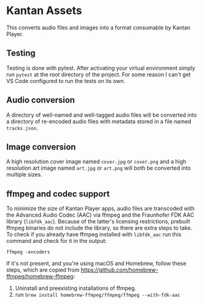 # Kantan Assets

This converts audio files and images into a format consumable by Kantan Player.

## Testing

Testing is done with pytest. After activating your virtual environment simply run `pytest` at the root directory of the project. For some reason I can't get VS Code configured to run the tests on its own.

## Audio conversion

A directory of well-named and well-tagged audio files will be converted into a directory of re-encoded audio files with metadata stored in a file named `tracks.json`.

## Image conversion

A high resolution cover image named `cover.jpg` or `cover.png` and a high resolution art image named `art.jpg` or `art.png` will both be converted into multiple sizes.

## ffmpeg and codec support

To minimize the size of Kantan Player apps, audio files are transcoded with the Advanced Audio Codec (AAC) via ffmpeg and the Fraunhofer FDK AAC library (`libfdk_aac`). Because of the latter's licensing restrictions, prebuilt ffmpeg binaries do not include the library, so there are extra steps to take. To check if you already have ffmpeg installed with `libfdk_aac` run this command and check for it in the output:

```shell
ffmpeg -encoders
```

If it's not present, and you're using macOS and Homebrew, follow these steps, which are copied from <https://github.com/homebrew-ffmpeg/homebrew-ffmpeg>:

1. Uninstall and preexisting installations of ffmpeg.
1. run `brew install homebrew-ffmpeg/ffmpeg/ffmpeg --with-fdk-aac`

